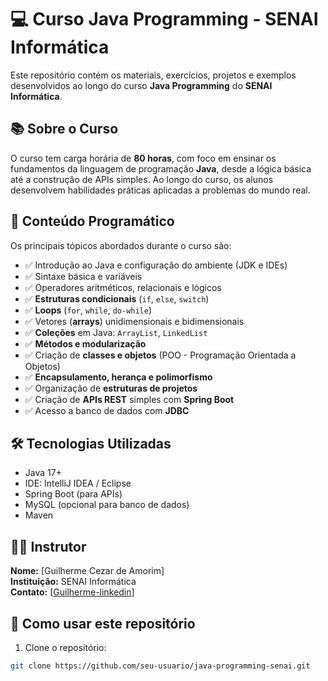 # 💻 Curso Java Programming - SENAI Informática

Este repositório contém os materiais, exercícios, projetos e exemplos desenvolvidos ao longo do curso **Java Programming** do **SENAI Informática**.

## 📚 Sobre o Curso

O curso tem carga horária de **80 horas**, com foco em ensinar os fundamentos da linguagem de programação **Java**, desde a lógica básica até a construção de APIs simples. Ao longo do curso, os alunos desenvolvem habilidades práticas aplicadas a problemas do mundo real.

## 🧠 Conteúdo Programático

Os principais tópicos abordados durante o curso são:

- ✅ Introdução ao Java e configuração do ambiente (JDK e IDEs)
- ✅ Sintaxe básica e variáveis
- ✅ Operadores aritméticos, relacionais e lógicos
- ✅ **Estruturas condicionais** (`if`, `else`, `switch`)
- ✅ **Loops** (`for`, `while`, `do-while`)
- ✅ Vetores (**arrays**) unidimensionais e bidimensionais
- ✅ **Coleções** em Java: `ArrayList`, `LinkedList`
- ✅ **Métodos e modularização**
- ✅ Criação de **classes e objetos** (POO - Programação Orientada a Objetos)
- ✅ **Encapsulamento, herança e polimorfismo**
- ✅ Organização de **estruturas de projetos**
- ✅ Criação de **APIs REST** simples com **Spring Boot**
- ✅ Acesso a banco de dados com **JDBC**

## 🛠️ Tecnologias Utilizadas

- Java 17+
- IDE: IntelliJ IDEA / Eclipse
- Spring Boot (para APIs)
- MySQL (opcional para banco de dados)
- Maven

## 👨‍🏫 Instrutor

**Nome:** [Guilherme Cezar de Amorim]  
**Instituição:** SENAI Informática  
**Contato:** [[Guilherme-linkedin](https://www.linkedin.com/in/guilherme-cezar-316a28197/)]

## 🚀 Como usar este repositório

1. Clone o repositório:

```bash
git clone https://github.com/seu-usuario/java-programming-senai.git

